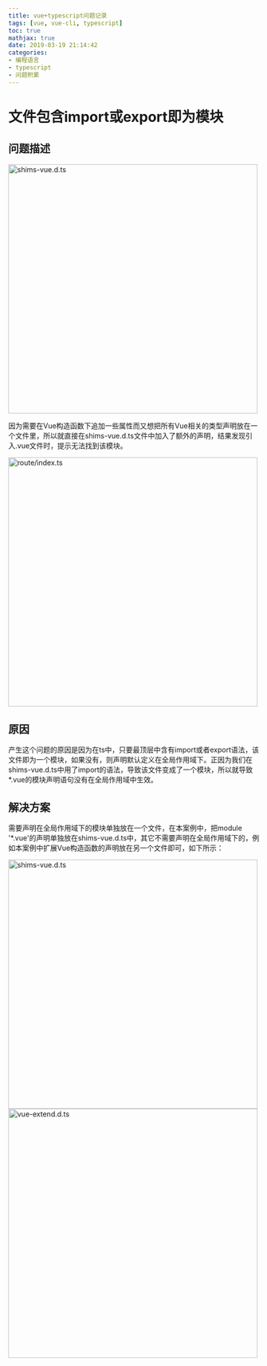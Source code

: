 ```yaml
---
title: vue+typescript问题记录
tags: [vue, vue-cli, typescript]
toc: true
mathjax: true
date: 2019-03-19 21:14:42
categories:
- 编程语言
- typescript
- 问题积累
---
```


# 文件包含import或export即为模块

## 问题描述

<img width="500" src="/assets/typescript/problems/1.jpg" title="shims-vue.d.ts" alt="shims-vue.d.ts"/>

因为需要在Vue构造函数下追加一些属性而又想把所有Vue相关的类型声明放在一个文件里，所以就直接在shims-vue.d.ts文件中加入了额外的声明，结果发现引入.vue文件时，提示无法找到该模块。

<img width="500" src="/assets/typescript/problems/2.jpg" title="route/index.ts" alt="route/index.ts"/>

## 原因

产生这个问题的原因是因为在ts中，只要最顶层中含有import或者export语法，该文件即为一个模块，如果没有，则声明默认定义在全局作用域下。正因为我们在shims-vue.d.ts中用了import的语法，导致该文件变成了一个模块，所以就导致*.vue的模块声明语句没有在全局作用域中生效。

## 解决方案

需要声明在全局作用域下的模块单独放在一个文件，在本案例中，把module '*.vue'的声明单独放在shims-vue.d.ts中，其它不需要声明在全局作用域下的，例如本案例中扩展Vue构造函数的声明放在另一个文件即可，如下所示：

<img width="500" src="/assets/typescript/problems/3.jpg" title="shims-vue.d.ts" alt="shims-vue.d.ts"/>

<img width="500" src="/assets/typescript/problems/4.png" title="vue-extend.d.ts" alt="vue-extend.d.ts"/>